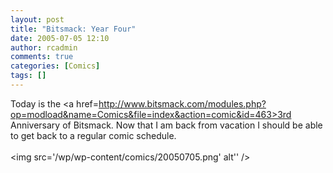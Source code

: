 ```yaml
---
layout: post
title: "Bitsmack: Year Four"
date: 2005-07-05 12:10
author: rcadmin
comments: true
categories: [Comics]
tags: []
---
```

Today is the <a href=http://www.bitsmack.com/modules.php?op=modload&name=Comics&file=index&action=comic&id=463>3rd Anniversary</a> of Bitsmack. Now that I am back from vacation I should be able to get back to a regular comic schedule.<Br><br><!--more--><img src='/wp/wp-content/comics/20050705.png' alt'' />
